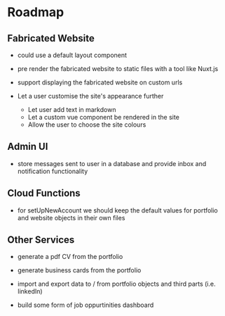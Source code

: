 # Roadmap

## Fabricated Website

- could use a default layout component

- pre render the fabricated website to static files with a tool like Nuxt.js

- support displaying the fabricated website on custom urls

- Let a user customise the site's appearance further
	- Let user add text in markdown
	- Let a custom vue component be rendered in the site
	- Allow the user to choose the site colours

## Admin UI

- store messages sent to user in a database and provide inbox and notification functionality

## Cloud Functions
- for setUpNewAccount we should keep the default values for portfolio and website objects in their own files

## Other Services

- generate a pdf CV from the portfolio

- generate business cards from the portfolio

- import and export data to / from portfolio objects and third parts (i.e. linkedIn)

- build some form of job oppurtinities dashboard
